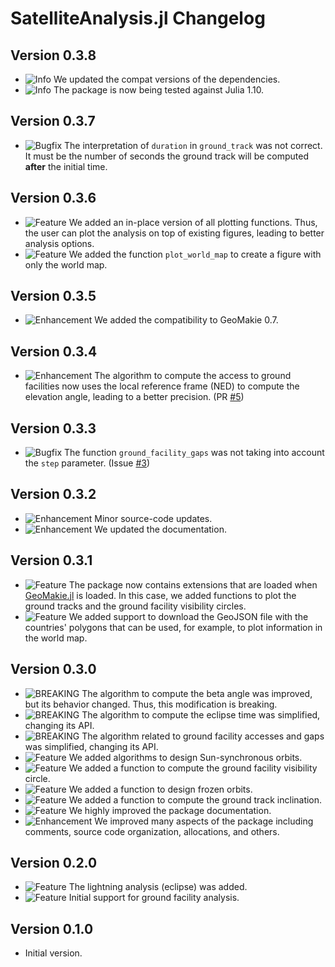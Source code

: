 SatelliteAnalysis.jl Changelog
==============================

Version 0.3.8
-------------

- ![Info][badge-info] We updated the compat versions of the dependencies.
- ![Info][badge-info] The package is now being tested against Julia 1.10.

Version 0.3.7
-------------

- ![Bugfix][badge-bugfix] The interpretation of `duration` in `ground_track` was not
  correct. It must be the number of seconds the ground track will be computed **after** the
  initial time.

Version 0.3.6
-------------

- ![Feature][badge-feature] We added an in-place version of all plotting functions. Thus,
  the user can plot the analysis on top of existing figures, leading to better analysis
  options.
- ![Feature][badge-feature] We added the function `plot_world_map` to create a figure with
  only the world map.

Version 0.3.5
-------------

- ![Enhancement][badge-enhancement] We added the compatibility to GeoMakie 0.7.

Version 0.3.4
-------------

- ![Enhancement][badge-enhancement] The algorithm to compute the access to ground facilities
  now uses the local reference frame (NED) to compute the elevation angle, leading to a
  better precision. (PR [#5][gh-pr-5])

Version 0.3.3
-------------

- ![Bugfix][badge-bugfix] The function `ground_facility_gaps` was not taking into account
  the `step` parameter. (Issue [#3][gh-issue-3])

Version 0.3.2
-------------

- ![Enhancement][badge-enhancement] Minor source-code updates.
- ![Enhancement][badge-enhancement] We updated the documentation.

Version 0.3.1
-------------

- ![Feature][badge-feature] The package now contains extensions that are loaded when
  [GeoMakie.jl](https://github.com/MakieOrg/GeoMakie.jl) is loaded. In this case, we added
  functions to plot the ground tracks and the ground facility visibility circles.
- ![Feature][badge-feature] We added support to download the GeoJSON file with the
  countries' polygons that can be used, for example, to plot information in the world map.

Version 0.3.0
-------------

- ![BREAKING][badge-breaking] The algorithm to compute the beta angle was improved, but its
  behavior changed. Thus, this modification is breaking.
- ![BREAKING][badge-breaking] The algorithm to compute the eclipse time was simplified,
  changing its API.
- ![BREAKING][badge-breaking] The algorithm related to ground facility accesses and gaps was
  simplified, changing its API.
- ![Feature][badge-feature] We added algorithms to design Sun-synchronous orbits.
- ![Feature][badge-feature] We added a function to compute the ground facility visibility
  circle.
- ![Feature][badge-feature] We added a function to design frozen orbits.
- ![Feature][badge-feature] We added a function to compute the ground track inclination.
- ![Feature][badge-feature] We highly improved the package documentation.
- ![Enhancement][badge-enhancement] We improved many aspects of the package including
  comments, source code organization, allocations, and others.

Version 0.2.0
-------------

- ![Feature][badge-feature] The lightning analysis (eclipse) was added.
- ![Feature][badge-feature] Initial support for ground facility analysis.

Version 0.1.0
-------------

- Initial version.

[badge-breaking]: https://img.shields.io/badge/BREAKING-red.svg
[badge-deprecation]: https://img.shields.io/badge/Deprecation-orange.svg
[badge-feature]: https://img.shields.io/badge/Feature-green.svg
[badge-enhancement]: https://img.shields.io/badge/Enhancement-blue.svg
[badge-bugfix]: https://img.shields.io/badge/Bugfix-purple.svg
[badge-info]: https://img.shields.io/badge/Info-gray.svg

[gh-issue-3]: https://github.com/JuliaSpace/SatelliteAnalysis.jl/issues/3

[gh-pr-5]: https://github.com/JuliaSpace/SatelliteAnalysis.jl/pull/5
